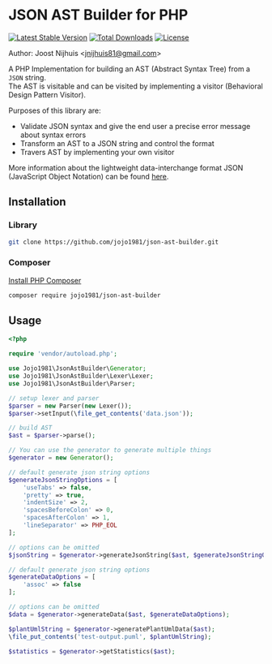 JSON AST Builder for PHP 
=====================

[![Latest Stable Version](https://poser.pugx.org/jojo1981/json-ast-builder/v/stable)](https://packagist.org/packages/jojo1981/json-ast-builder)
[![Total Downloads](https://poser.pugx.org/jojo1981/json-ast-builder/downloads)](https://packagist.org/packages/jojo1981/json-ast-builder)
[![License](https://poser.pugx.org/jojo1981/json-ast-builder/license)](https://packagist.org/packages/jojo1981/json-ast-builder)

Author: Joost Nijhuis <[jnijhuis81@gmail.com](mailto:jnijhuis81@gmail.com)>

A PHP Implementation for building an AST (Abstract Syntax Tree) from a `JSON` string.  
The AST is visitable and can be visited by implementing a visitor (Behavioral Design Pattern Visitor).
 
Purposes of this library are:

- Validate JSON syntax and give the end user a precise error message about syntax errors
- Transform an AST to a JSON string and control the format
- Travers AST by implementing your own visitor


More information about the lightweight data-interchange format JSON (JavaScript Object Notation) can be found [here](https://www.json.org/).  

## Installation

### Library

```bash
git clone https://github.com/jojo1981/json-ast-builder.git
```

### Composer

[Install PHP Composer](https://getcomposer.org/doc/00-intro.md)

```bash
composer require jojo1981/json-ast-builder
```

## Usage

```php
<?php

require 'vendor/autoload.php';

use Jojo1981\JsonAstBuilder\Generator;
use Jojo1981\JsonAstBuilder\Lexer\Lexer;
use Jojo1981\JsonAstBuilder\Parser;

// setup lexer and parser
$parser = new Parser(new Lexer());
$parser->setInput(\file_get_contents('data.json'));

// build AST
$ast = $parser->parse();

// You can use the generator to generate multiple things
$generator = new Generator();

// default generate json string options
$generateJsonStringOptions = [
    'useTabs' => false,
    'pretty' => true,
    'indentSize' => 2,
    'spacesBeforeColon' => 0,
    'spacesAfterColon' => 1,
    'lineSeparator' => PHP_EOL
];

// options can be omitted
$jsonString = $generator->generateJsonString($ast, $generateJsonStringOptions);

// default generate json string options
$generateDataOptions = [
    'assoc' => false
];

// options can be omitted
$data = $generator->generateData($ast, $generateDataOptions);

$plantUmlString = $generator->generatePlantUmlData($ast);
\file_put_contents('test-output.puml', $plantUmlString);

$statistics = $generator->getStatistics($ast);
```
